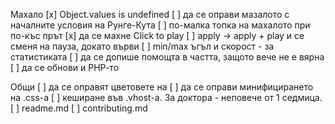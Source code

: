 Махало
[x] Object.values is undefined
[ ] да се оправи мазалото с началните условия на Рунге-Кута
[ ] по-малка топка на махалото при по-къс прът
[x] да се махне Click to play
[ ] apply -> apply + play и се сменя на пауза, докато върви
[ ] min/max ъгъл и скорост - за статистиката
[ ] да се допише помощта в частта, защото вече не е вярна
[ ] да се обнови и РНР-то

Общи
[ ] да се оправят цветовете на <a>
[ ] да се оправи минифицирането на .css-a
[ ] кеширане във .vhost-a. За доктора - неповече от 1 седмица.
[ ] readme.md
[ ] contributing.md
